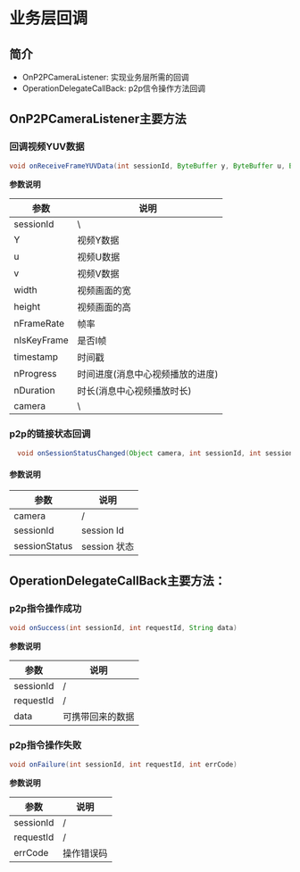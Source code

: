 # 业务层回调



## 简介

- OnP2PCameraListener: 实现业务层所需的回调
- OperationDelegateCallBack: p2p信令操作方法回调





## OnP2PCameraListener主要方法



### 回调视频YUV数据

```java
void onReceiveFrameYUVData(int sessionId, ByteBuffer y, ByteBuffer u, ByteBuffer v, int width, int height, int nFrameRate, int nIsKeyFrame, long timestamp, long nProgress, long nDuration, Object camera);
```
**参数说明**

| 参数        | 说明                             |
| ----------- | -------------------------------- |
| sessionId   | \                                |
| Y           | 视频Y数据                        |
| u           | 视频U数据                        |
| v           | 视频V数据                        |
| width       | 视频画面的宽                     |
| height      | 视频画面的高                     |
| nFrameRate  | 帧率                             |
| nIsKeyFrame | 是否I帧                          |
| timestamp   | 时间戳                           |
| nProgress   | 时间进度(消息中心视频播放的进度) |
| nDuration   | 时长(消息中心视频播放时长)       |
| camera      | \                                |

### p2p的链接状态回调

```java
  void onSessionStatusChanged(Object camera, int sessionId, int sessionStatus)
```

#### 参数说明

| 参数          | 说明         |
| ------------- | ------------ |
| camera        | /            |
| sessionId     | session Id   |
| sessionStatus | session 状态 |



## OperationDelegateCallBack主要方法：



### p2p指令操作成功

```java
void onSuccess(int sessionId, int requestId, String data)
```

**参数说明**

| 参数      | 说明             |
| --------- | ---------------- |
| sessionId | /                |
| requestId | /                |
| data      | 可携带回来的数据 |



### p2p指令操作失败

```java
void onFailure(int sessionId, int requestId, int errCode)
```

**参数说明**

| 参数      | 说明       |
| --------- | ---------- |
| sessionId | /          |
| requestId | /          |
| errCode   | 操作错误码 |

